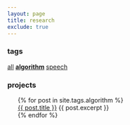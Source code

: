 ```yaml
---
layout: page
title: research
exclude: true
---
```


### tags
[all](https://samstesmi.github.io/tag/tag/all.md)
[**algorithm**](https://samstesmi.github.io/tag/tag/algorithm.md)
[speech](https://samstesmi.github.io/tag/tag/speech.md)

### projects
<ul style="list-style-type:none">
  {% for post in site.tags.algorithm %}
    <li>
      <a href="{{ post.url }}">{{ post.title }}</a>
        {{ post.excerpt }}
    </li>
  {% endfor %}
</ul>
